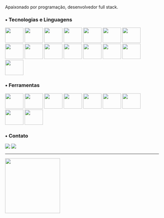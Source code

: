 Apaixonado por programação, desenvolvedor full stack.

### • Tecnologias e Linguagens

<div style="display: inline_block">
    <img src="https://cdn.jsdelivr.net/gh/devicons/devicon@latest/icons/java/java-original.svg" height="50" width="60" />
    <img src="https://cdn.jsdelivr.net/gh/devicons/devicon@latest/icons/javascript/javascript-original.svg" height="50" width="60" />
    <img src="https://cdn.jsdelivr.net/gh/devicons/devicon@latest/icons/vuejs/vuejs-original.svg" height="50" width="60" />
    <img src="https://cdn.jsdelivr.net/gh/devicons/devicon@latest/icons/html5/html5-plain-wordmark.svg" height="50" width="60" />
    <img src="https://cdn.jsdelivr.net/gh/devicons/devicon@latest/icons/react/react-original.svg" height="50" width="60" />
    <img src="https://cdn.jsdelivr.net/gh/devicons/devicon@latest/icons/css3/css3-plain-wordmark.svg" height="50" width="60" />
    <img src="https://cdn.jsdelivr.net/gh/devicons/devicon@latest/icons/tailwindcss/tailwindcss-original.svg" height="50" width="60"/>
    <br />
    <img src="https://cdn.jsdelivr.net/gh/devicons/devicon@latest/icons/vuetify/vuetify-original.svg" height="50" width="60"/>
    <img src="https://cdn.jsdelivr.net/gh/devicons/devicon@latest/icons/djangorest/djangorest-original.svg" height="50" width="60" />
    <img src="https://cdn.jsdelivr.net/gh/devicons/devicon@latest/icons/flask/flask-original-wordmark.svg" height="50" width="60"/>
    <img src="https://cdn.jsdelivr.net/gh/devicons/devicon@latest/icons/python/python-original.svg" height="50" width="60"/>
    <img src="https://cdn.jsdelivr.net/gh/devicons/devicon@latest/icons/poetry/poetry-original.svg" height="50" width="60"/>
    <img src="https://cdn.jsdelivr.net/gh/devicons/devicon@latest/icons/axios/axios-plain.svg" height="50" width="60"/>
    <img src="https://cdn.jsdelivr.net/gh/devicons/devicon@latest/icons/nodejs/nodejs-original-wordmark.svg" height="50" width="60" /> 
    <img src="https://cdn.jsdelivr.net/gh/devicons/devicon@latest/icons/npm/npm-original-wordmark.svg" height="50" width="60" />
</div>

### • Ferramentas
<div style="display: inline_block">
    <img src="https://cdn.jsdelivr.net/gh/devicons/devicon@latest/icons/docker/docker-original-wordmark.svg" height="50" width="60"/>
    <img src="https://cdn.jsdelivr.net/gh/devicons/devicon@latest/icons/git/git-original.svg" height="50" width="60" />
    <img src="https://cdn.jsdelivr.net/gh/devicons/devicon@latest/icons/linux/linux-original.svg" height="50" width="60"/>
    <img src="https://cdn.jsdelivr.net/gh/devicons/devicon@latest/icons/vscode/vscode-original.svg" height="50" width="60"/>
    <img src="https://cdn.jsdelivr.net/gh/devicons/devicon@latest/icons/eclipse/eclipse-original-wordmark.svg" height="50" width="60"/>
    <img src="https://cdn.jsdelivr.net/gh/devicons/devicon@latest/icons/postgresql/postgresql-original.svg" height="50" width="60"/>
    <img src="https://cdn.jsdelivr.net/gh/devicons/devicon@latest/icons/mysql/mysql-original.svg" height="50" width="60"/>
    <img src="https://cdn.jsdelivr.net/gh/devicons/devicon@latest/icons/postman/postman-original.svg" height="50" width="60"/>
    <img src="https://cdn.jsdelivr.net/gh/devicons/devicon@latest/icons/insomnia/insomnia-original.svg" height="50" width="60"/>
</div>

### • Contato
<div style="display: inline_block">
    <a href="https://instagram.com/romulospl" target="_blank"><img loading="lazy" src="https://img.shields.io/badge/-Instagram-%23E4405F?style=for-the-badge&logo=instagram&logoColor=white" target="_blank"></a>
    <a href = "mailto:romulopereiralopes@gmail.com"><img loading="lazy" src="https://img.shields.io/badge/Gmail-D14836?style=for-the-badge&logo=gmail&logoColor=white" target="_blank"></a>
</div>

---

<div>
<a href="https://github.com/romulospl">
    <img loading="lazy" height="180em" src="https://github-readme-stats.vercel.app/api/top-langs/?username=romulospl&layout=compact&langs_count=7&theme=dracula"/>
</div>
